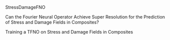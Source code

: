 StressDamageFNO

Can the Fourier Neural Operator Achieve Super Resolution for the Prediction of  Stress and Damage Fields in Composites? 

Training a TFNO on Stress and Damage Fields in Composites
